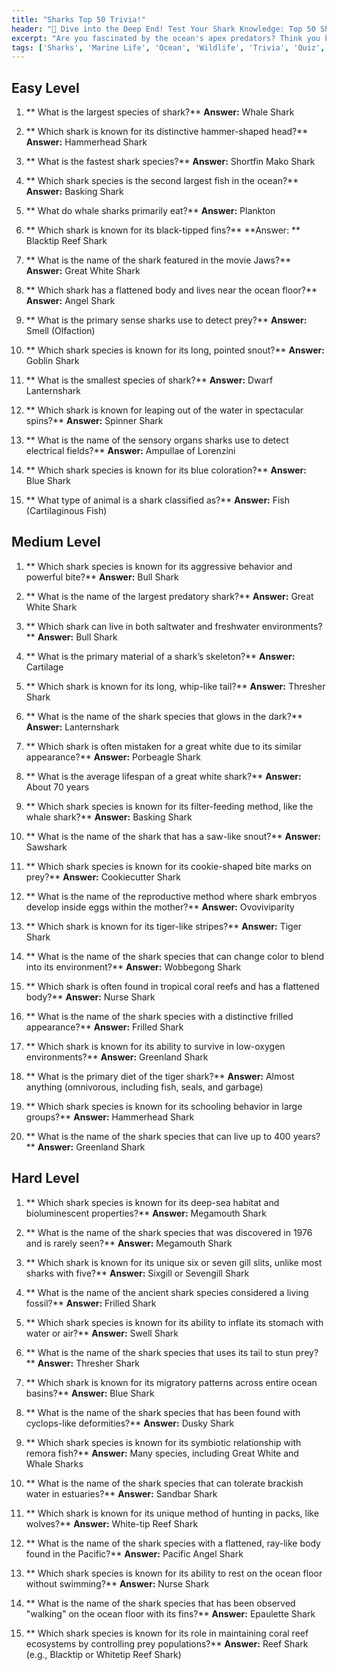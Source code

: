 ```yaml
---
title: "Sharks Top 50 Trivia!"
header: "🦈 Dive into the Deep End! Test Your Shark Knowledge: Top 50 Shark Trivia Questions!"
excerpt: "Are you fascinated by the ocean's apex predators? Think you know all there is about sharks? Test your knowledge with our ultimate list of 50 shark trivia"
tags: ['Sharks', 'Marine Life', 'Ocean', 'Wildlife', 'Trivia', 'Quiz', 'Marine Biology', 'Sea Creatures']
---
```


## Easy Level

1. ** What is the largest species of shark?** 
**Answer:** Whale Shark

2. ** Which shark is known for its distinctive hammer-shaped head?** 
**Answer:** Hammerhead Shark

3. ** What is the fastest shark species?** 
**Answer:** Shortfin Mako Shark

4. ** Which shark species is the second largest fish in the ocean?** 
**Answer:** Basking Shark

5. ** What do whale sharks primarily eat?** 
**Answer:** Plankton

6. ** Which shark is known for its black-tipped fins?** **Answer:
** Blacktip Reef Shark

7. ** What is the name of the shark featured in the movie Jaws?** 
**Answer:** Great White Shark

8. ** Which shark has a flattened body and lives near the ocean floor?** 
**Answer:** Angel Shark

9. ** What is the primary sense sharks use to detect prey?** 
**Answer:** Smell (Olfaction)

10. ** Which shark species is known for its long, pointed snout?** 
**Answer:** Goblin Shark

11. ** What is the smallest species of shark?** 
**Answer:** Dwarf Lanternshark

12. ** Which shark is known for leaping out of the water in spectacular spins?** 
**Answer:** Spinner Shark

13. ** What is the name of the sensory organs sharks use to detect electrical fields?** 
**Answer:** Ampullae of Lorenzini

14. ** Which shark species is known for its blue coloration?** 
**Answer:** Blue Shark

15. ** What type of animal is a shark classified as?** 
**Answer:** Fish (Cartilaginous Fish)


## Medium Level

1. ** Which shark species is known for its aggressive behavior and powerful bite?** 
**Answer:** Bull Shark

2. ** What is the name of the largest predatory shark?** 
**Answer:** Great White Shark

3. ** Which shark can live in both saltwater and freshwater environments?** 
**Answer:** Bull Shark

4. ** What is the primary material of a shark’s skeleton?** 
**Answer:** Cartilage

5. ** Which shark is known for its long, whip-like tail?** 
**Answer:** Thresher Shark

6. ** What is the name of the shark species that glows in the dark?** 
**Answer:** Lanternshark

7. ** Which shark is often mistaken for a great white due to its similar appearance?** 
**Answer:** Porbeagle Shark

8. ** What is the average lifespan of a great white shark?** 
**Answer:** About 70 years

9. ** Which shark species is known for its filter-feeding method, like the whale shark?** 
**Answer:** Basking Shark

10. ** What is the name of the shark that has a saw-like snout?** **Answer:** Sawshark

11. ** Which shark species is known for its cookie-shaped bite marks on prey?** 
**Answer:** Cookiecutter Shark

12. ** What is the name of the reproductive method where shark embryos develop inside eggs within the mother?** 
**Answer:** Ovoviviparity

13. ** Which shark is known for its tiger-like stripes?** 
**Answer:** Tiger Shark

14. ** What is the name of the shark species that can change color to blend into its environment?** 
**Answer:** Wobbegong Shark

15. ** Which shark is often found in tropical coral reefs and has a flattened body?** 
**Answer:** Nurse Shark

16. ** What is the name of the shark species with a distinctive frilled appearance?** 
**Answer:** Frilled Shark

17. ** Which shark is known for its ability to survive in low-oxygen environments?** 
**Answer:** Greenland Shark

18. ** What is the primary diet of the tiger shark?** 
**Answer:** Almost anything (omnivorous, including fish, seals, and garbage)

19. ** Which shark species is known for its schooling behavior in large groups?** 
**Answer:** Hammerhead Shark

20. ** What is the name of the shark species that can live up to 400 years?** 
**Answer:** Greenland Shark


## Hard Level

1. ** Which shark species is known for its deep-sea habitat and bioluminescent properties?** 
**Answer:** Megamouth Shark

2. ** What is the name of the shark species that was discovered in 1976 and is rarely seen?** 
**Answer:** Megamouth Shark

3. ** Which shark is known for its unique six or seven gill slits, unlike most sharks with five?** 
**Answer:** Sixgill or Sevengill Shark

4. ** What is the name of the ancient shark species considered a living fossil?** 
**Answer:** Frilled Shark

5. ** Which shark species is known for its ability to inflate its stomach with water or air?** 
**Answer:** Swell Shark

6. ** What is the name of the shark species that uses its tail to stun prey?** 
**Answer:** Thresher Shark

7. ** Which shark is known for its migratory patterns across entire ocean basins?** 
**Answer:** Blue Shark

8. ** What is the name of the shark species that has been found with cyclops-like deformities?** 
**Answer:** Dusky Shark

9. ** Which shark species is known for its symbiotic relationship with remora fish?** 
**Answer:** Many species, including Great White and Whale Sharks

10. ** What is the name of the shark species that can tolerate brackish water in estuaries?** 
**Answer:** Sandbar Shark

11. ** Which shark is known for its unique method of hunting in packs, like wolves?** 
**Answer:** White-tip Reef Shark

12. ** What is the name of the shark species with a flattened, ray-like body found in the Pacific?** 
**Answer:** Pacific Angel Shark

13. ** Which shark species is known for its ability to rest on the ocean floor without swimming?** 
**Answer:** Nurse Shark

14. ** What is the name of the shark species that has been observed "walking" on the ocean floor with its fins?** 
**Answer:** Epaulette Shark

15. ** Which shark species is known for its role in maintaining coral reef ecosystems by controlling prey populations?** 
**Answer:** Reef Shark (e.g., Blacktip or Whitetip Reef Shark)


